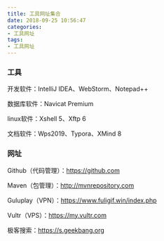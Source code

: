 ```yaml
---
title: 工具网址集合
date: 2018-09-25 10:56:47
categories: 
- 工具网址
tags:
- 工具网址
---
```


### 工具

开发软件：IntelliJ IDEA、WebStorm、Notepad++

数据库软件：Navicat Premium

linux软件：Xshell 5、Xftp 6

文档软件：Wps2019、Typora、XMind 8

<!--more--> 

### 网址

Github（代码管理）：https://github.com

Maven（包管理）：http://mvnrepository.com

Guluplay（VPN）：https://www.fuligif.win/index.php

Vultr（VPS）：https://my.vultr.com

极客搜索：https://s.geekbang.org

